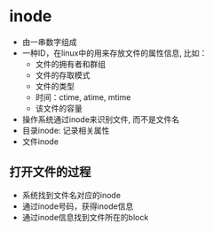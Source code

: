 # inode

- 由一串数字组成
- 一种ID，在linux中的用来存放文件的属性信息, 比如：
  - 文件的拥有者和群组
  - 文件的存取模式
  - 文件的类型
  - 时间：ctime, atime, mtime
  - 该文件的容量
- 操作系统通过inode来识别文件, 而不是文件名
- 目录inode: 记录相关属性
- 文件inode


## 打开文件的过程

- 系统找到文件名对应的inode
- 通过inode号码，获得inode信息
- 通过inode信息找到文件所在的block
